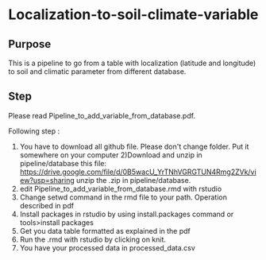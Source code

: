 # Localization-to-soil-climate-variable
## Purpose
This is a pipeline to go from a table with localization (latitude and longitude) to soil and climatic parameter from different database. 
## Step
Please read  Pipeline_to_add_variable_from_database.pdf.

Following step :
1) You have to download all github file. Please don't change folder. Put it somewhere on your computer
2)Download and unzip in pipeline/database this file: https://drive.google.com/file/d/0B5wacU_YrTNhVGRGTUN4Rmg2ZVk/view?usp=sharing
unzip the .zip in pipeline/database. 
2) edit Pipeline_to_add_variable_from_database.rmd with rstudio
3) Change setwd command in the rmd file to your path. Operation described in pdf
4) Install packages in rstudio by using install.packages command or tools>install packages
5) Get you data table formatted as explained in the pdf
6) Run the .rmd with rstudio by clicking on knit.
7) You have your processed data in processed_data.csv
